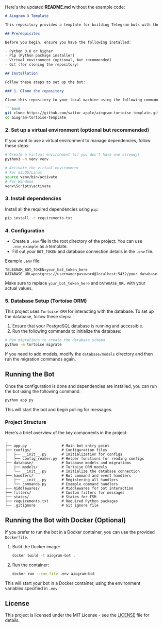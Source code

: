 Here's the updated **README.md** without the example code:

```markdown
# Aiogram 3 Template

This repository provides a template for building Telegram bots with the latest version of `aiogram 3.x`. It includes integration with `Tortoise ORM` for database interaction, as well as essential configurations and a structured approach to bot development. This template is ideal for creating scalable and modular Telegram bots with Python.

## Prerequisites

Before you begin, ensure you have the following installed:

- Python 3.8 or higher
- Pip (Python package installer)
- Virtual environment (optional, but recommended)
- Git (for cloning the repository)

## Installation

Follow these steps to set up the bot:

### 1. Clone the repository

Clone this repository to your local machine using the following command:

```bash
git clone https://github.com/sattor-apple/aiogram-tortoise-template.git
cd aiogram-tortoise-template
```

### 2. Set up a virtual environment (optional but recommended)

If you want to use a virtual environment to manage dependencies, follow these steps:

```bash
# Create a virtual environment (if you don't have one already)
python3 -m venv venv

# Activate the virtual environment
# For macOS/Linux
source venv/bin/activate
# For Windows
venv\Scripts\activate
```

### 3. Install dependencies

Install all the required dependencies using `pip`:

```bash
pip install -r requirements.txt
```

### 4. Configuration

- Create a `.env` file in the root directory of the project. You can use `.env_example` as a template.
- Fill out your `BOT_TOKEN` and database connection details in the `.env` file.

Example `.env` file:

```env
TELEGRAM_BOT_TOKEN=your_bot_token_here
DATABASE_URL=postgres://username:password@localhost:5432/your_database
```

Make sure to replace `your_bot_token_here` and `DATABASE_URL` with your actual values.

### 5. Database Setup (Tortoise ORM)

This project uses `Tortoise ORM` for interacting with the database. To set up the database, follow these steps:

1. Ensure that your PostgreSQL database is running and accessible.
2. Run the following commands to initialize the database:

```bash
# Run migrations to create the database schema
python -m tortoise migrate
```

If you need to add models, modify the `database/models` directory and then run the migration commands again.

## Running the Bot

Once the configuration is done and dependencies are installed, you can run the bot using the following command:

```bash
python app.py
```

This will start the bot and begin polling for messages.

### Project Structure

Here's a brief overview of the key components in the project:

```plaintext
.
├── app.py                # Main bot entry point
├── configs/              # Configuration files
│   ├── __init__.py       # Initialization for configs
│   ├── config_reader.py  # Helper functions for reading configs
├── database/             # Database models and migrations
│   ├── models/           # Tortoise ORM models
│   └── __init__.py       # Initialize the database connection
├── handlers/             # Bot command and event handlers
│   ├── __init__.py       # Registering all handlers
│   └── commands.py       # Example command handlers
├── middlewares/          # Middlewares for bot interaction
├── filters/              # Custom filters for messages
├── states/               # States for FSM
├── requirements.txt      # Required Python packages
└── .gitignore            # Git ignore file
```

## Running the Bot with Docker (Optional)

If you prefer to run the bot in a Docker container, you can use the provided `Dockerfile`.

1. Build the Docker image:

   ```bash
   docker build -t aiogram-bot .
   ```

2. Run the container:

   ```bash
   docker run --env-file .env aiogram-bot
   ```

This will start your bot in a Docker container, using the environment variables specified in `.env`.

## License

This project is licensed under the MIT License - see the [LICENSE](LICENSE) file for details.

```
